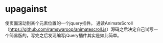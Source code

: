 # upagainst
使页面滚动到某个元素位置的一个jquery插件。
通读AnimateScroll（<a href="https://github.com/ramswaroop/animatescroll.js">https://github.com/ramswaroop/animatescroll.js</a>）源码之后决定自己试写一个简易版的，写完之后发现编写jQuery插件其实是如此简单。
